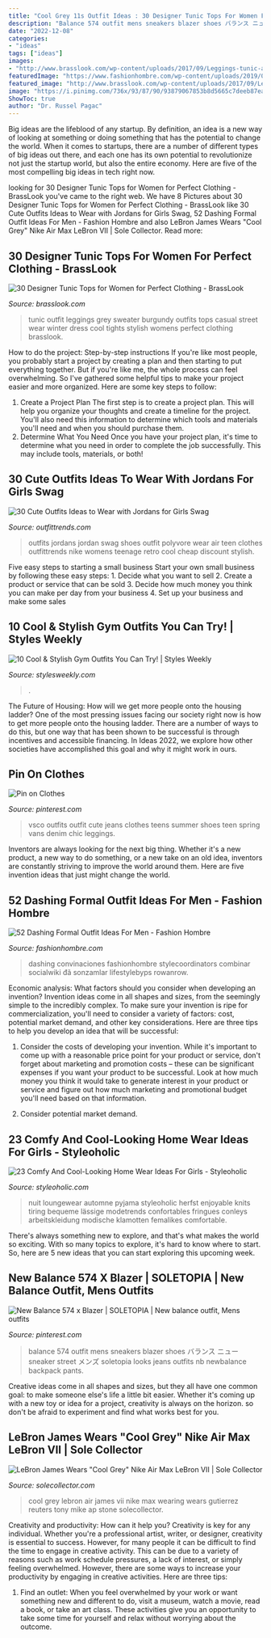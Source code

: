 ```yaml
---
title: "Cool Grey 11s Outfit Ideas : 30 Designer Tunic Tops For Women For Perfect Clothing"
description: "Balance 574 outfit mens sneakers blazer shoes バランス ニュー sneaker street メンズ soletopia looks jeans outfits nb newbalance backpack pants"
date: "2022-12-08"
categories:
- "ideas"
tags: ["ideas"]
images:
- "http://www.brasslook.com/wp-content/uploads/2017/09/Leggings-tunic-and-sweater..jpg"
featuredImage: "https://www.fashionhombre.com/wp-content/uploads/2019/08/Dashing-Formal-Outfit-Ideas-For-Men-9.jpg"
featured_image: "http://www.brasslook.com/wp-content/uploads/2017/09/Leggings-tunic-and-sweater..jpg"
image: "https://i.pinimg.com/736x/93/87/90/93879067853b8d5665c7deeb87eadc1c.jpg"
ShowToc: true
author: "Dr. Russel Pagac"
---
```



Big ideas are the lifeblood of any startup. By definition, an idea is a new way of looking at something or doing something that has the potential to change the world. When it comes to startups, there are a number of different types of big ideas out there, and each one has its own potential to revolutionize not just the startup world, but also the entire economy. Here are five of the most compelling big ideas in tech right now.

	

		
looking for 30 Designer Tunic Tops for Women for Perfect Clothing - BrassLook you've came to the right web. We have 8 Pictures about 30 Designer Tunic Tops for Women for Perfect Clothing - BrassLook like 30 Cute Outfits Ideas to Wear with Jordans for Girls Swag, 52 Dashing Formal Outfit Ideas For Men - Fashion Hombre and also LeBron James Wears &quot;Cool Grey&quot; Nike Air Max LeBron VII | Sole Collector. Read more:
		
    
## 30 Designer Tunic Tops For Women For Perfect Clothing - BrassLook

<img loading=lazy src="http://www.brasslook.com/wp-content/uploads/2017/09/Leggings-tunic-and-sweater..jpg" onerror="this.onerror=null;this.src='https://tse4.mm.bing.net/th?id=OIP.gW5GKT6LNLgfpUNphMi3MAB2Es&amp;pid=15.1';" alt="30 Designer Tunic Tops for Women for Perfect Clothing - BrassLook">

_Source: brasslook.com_

>tunic outfit leggings grey sweater burgundy outfits tops casual street wear winter dress cool tights stylish womens perfect clothing brasslook. 

	

How to do the project: Step-by-step instructions
If you're like most people, you probably start a project by creating a plan and then starting to put everything together. But if you're like me, the whole process can feel overwhelming. So I've gathered some helpful tips to make your project easier and more organized. Here are some key steps to follow:
1. Create a Project Plan 
The first step is to create a project plan. This will help you organize your thoughts and create a timeline for the project. You'll also need this information to determine which tools and materials you'll need and when you should purchase them. 
2. Determine What You Need 
Once you have your project plan, it's time to determine what you need in order to complete the job successfully. This may include tools, materials, or both! 

    
## 30 Cute Outfits Ideas To Wear With Jordans For Girls Swag

<img loading=lazy src="https://www.outfittrends.com/wp-content/uploads/2015/03/polyvore-girls-jordan-outfits.jpg" onerror="this.onerror=null;this.src='https://tse4.mm.bing.net/th?id=OIP.UQCrEU1Mx33__THmz11lzgHaJx&amp;pid=15.1';" alt="30 Cute Outfits Ideas to Wear with Jordans for Girls Swag">

_Source: outfittrends.com_

>outfits jordans jordan swag shoes outfit polyvore wear air teen clothes outfittrends nike womens teenage retro cool cheap discount stylish. 

	

Five easy steps to starting a small business
Start your own small business by following these easy steps: 1. Decide what you want to sell 2. Create a product or service that can be sold 3. Decide how much money you think you can make per day from your business 4. Set up your business and make some sales 
    
## 10 Cool &amp; Stylish Gym Outfits You Can Try! | Styles Weekly

<img loading=lazy src="http://stylesweekly.com/wp-content/uploads/2017/06/10-stylish-gym-outfit-ideas-4.jpg" onerror="this.onerror=null;this.src='https://tse2.mm.bing.net/th?id=OIP.JgQ7JgK_8jYboKHkHwaS5wDBFC&amp;pid=15.1';" alt="10 Cool &amp; Stylish Gym Outfits You Can Try! | Styles Weekly">

_Source: stylesweekly.com_

>. 

	

The Future of Housing: How will we get more people onto the housing ladder?
One of the most pressing issues facing our society right now is how to get more people onto the housing ladder. There are a number of ways to do this, but one way that has been shown to be successful is through incentives and accessible financing. In Ideas 2022, we explore how other societies have accomplished this goal and why it might work in ours.

    
## Pin On Clothes

<img loading=lazy src="https://i.pinimg.com/736x/93/87/90/93879067853b8d5665c7deeb87eadc1c.jpg" onerror="this.onerror=null;this.src='https://tse3.mm.bing.net/th?id=OIP.cvoDKF1RdJ7cx7FtzqgcQgHaJ4&amp;pid=15.1';" alt="Pin on Clothes">

_Source: pinterest.com_

>vsco outfits outfit cute jeans clothes teens summer shoes teen spring vans denim chic leggings. 

	

Inventors are always looking for the next big thing. Whether it's a new product, a new way to do something, or a new take on an old idea, inventors are constantly striving to improve the world around them. Here are five invention ideas that just might change the world.

    
## 52 Dashing Formal Outfit Ideas For Men - Fashion Hombre

<img loading=lazy src="https://www.fashionhombre.com/wp-content/uploads/2019/08/Dashing-Formal-Outfit-Ideas-For-Men-9.jpg" onerror="this.onerror=null;this.src='https://tse1.mm.bing.net/th?id=OIP.q-fi9uGTVNaZyhvMuH-E6wHaQ7&amp;pid=15.1';" alt="52 Dashing Formal Outfit Ideas For Men - Fashion Hombre">

_Source: fashionhombre.com_

>dashing convinaciones fashionhombre stylecoordinators combinar socialwiki đã sonzamlar lifestylebyps rowanrow. 

	

Economic analysis: What factors should you consider when developing an invention?
Invention ideas come in all shapes and sizes, from the seemingly simple to the incredibly complex. To make sure your invention is ripe for commercialization, you'll need to consider a variety of factors: cost, potential market demand, and other key considerations. Here are three tips to help you develop an idea that will be successful: 
1. Consider the costs of developing your invention. While it's important to come up with a reasonable price point for your product or service, don't forget about marketing and promotion costs – these can be significant expenses if you want your product to be successful. Look at how much money you think it would take to generate interest in your product or service and figure out how much marketing and promotional budget you'll need based on that information.

2. Consider potential market demand.

    
## 23 Comfy And Cool-Looking Home Wear Ideas For Girls - Styleoholic

<img loading=lazy src="https://i.styleoholic.com/2016/10/17-navy-pants-an-orange-top-socks-and-a-long-white-cardigan.jpg" onerror="this.onerror=null;this.src='https://tse2.mm.bing.net/th?id=OIP.D5vmdHIwW3KG9oP-Q82ZagAAAA&amp;pid=15.1';" alt="23 Comfy And Cool-Looking Home Wear Ideas For Girls - Styleoholic">

_Source: styleoholic.com_

>nuit loungewear automne pyjama styleoholic herfst enjoyable knits tiring bequeme lässige modetrends confortables fringues conleys arbeitskleidung modische klamotten femalikes comfortable. 

	

There's always something new to explore, and that's what makes the world so exciting. With so many topics to explore, it's hard to know where to start.  So, here are 5 new ideas that you can start exploring this upcoming week.

    
## New Balance 574 X Blazer | SOLETOPIA | New Balance Outfit, Mens Outfits

<img loading=lazy src="https://i.pinimg.com/736x/3e/24/9c/3e249c147115eca3cca1c72dcbb9f5ff--new-balance-fashion-fashion-looks.jpg" onerror="this.onerror=null;this.src='https://tse3.mm.bing.net/th?id=OIP.f60wwP5ckMvpHTiZK_15AQHaLH&amp;pid=15.1';" alt="New Balance 574 x Blazer | SOLETOPIA | New balance outfit, Mens outfits">

_Source: pinterest.com_

>balance 574 outfit mens sneakers blazer shoes バランス ニュー sneaker street メンズ soletopia looks jeans outfits nb newbalance backpack pants. 

	

Creative ideas come in all shapes and sizes, but they all have one common goal: to make someone else's life a little bit easier. Whether it's coming up with a new toy or idea for a project, creativity is always on the horizon. so don't be afraid to experiment and find what works best for you.

    
## LeBron James Wears &quot;Cool Grey&quot; Nike Air Max LeBron VII | Sole Collector

<img loading=lazy src="http://images.solecollector.com/complex/image/upload/oiwstlhrkrwqncf9c9pr.jpg" onerror="this.onerror=null;this.src='https://tse4.mm.bing.net/th?id=OIP.laSEd3RydSMhzh8wP6qasAHaLF&amp;pid=15.1';" alt="LeBron James Wears &quot;Cool Grey&quot; Nike Air Max LeBron VII | Sole Collector">

_Source: solecollector.com_

>cool grey lebron air james vii nike max wearing wears gutierrez reuters tony mike ap stone solecollector. 

	

Creativity and productivity: How can it help you?
Creativity is key for any individual. Whether you're a professional artist, writer, or designer, creativity is essential to success. However, for many people it can be difficult to find the time to engage in creative activity. This can be due to a variety of reasons such as work schedule pressures, a lack of interest, or simply feeling overwhelmed. However, there are some ways to increase your productivity by engaging in creative activities. Here are three tips: 
1. Find an outlet: When you feel overwhelmed by your work or want something new and different to do, visit a museum, watch a movie, read a book, or take an art class. These activities give you an opportunity to take some time for yourself and relax without worrying about the outcome.


